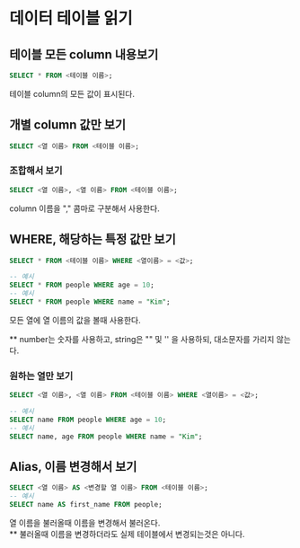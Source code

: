 # 데이터 테이블 읽기

## 테이블 모든 column 내용보기

```sql
SELECT * FROM <테이블 이름>;
```

테이블 column의 모든 값이 표시된다.



## 개별  column 값만 보기

```sql
SELECT <열 이름> FROM <테이블 이름>;
```

### 조합해서 보기

```sql
SELECT <열 이름>, <열 이름> FROM <테이블 이름>;
```

column 이름을 "," 콤마로 구분해서 사용한다.



## WHERE, 해당하는 특정 값만 보기

```sql
SELECT * FROM <테이블 이름> WHERE <열이름> = <값>;

-- 예시 
SELECT * FROM people WHERE age = 10;
-- 예시 
SELECT * FROM people WHERE name = "Kim";
```

모든 열에 열 이름의 값을 볼때 사용한다.

\*\* number는 숫자를 사용하고, string은 "" 및 '' 을 사용하되, 대소문자를 가리지 않는다.

### 원하는 열만 보기

```sql
SELECT <열 이름>, <열 이름> FROM <테이블 이름> WHERE <열이름> = <값>;

-- 예시
SELECT name FROM people WHERE age = 10;
-- 예시
SELECT name, age FROM people WHERE name = "Kim";
```



## Alias, 이름 변경해서 보기

```sql
SELECT <열 이름> AS <변경할 열 이름> FROM <테이블 이름>;
-- 예시
SELECT name AS first_name FROM people;
```

열 이름을 불러올때 이름을 변경해서 불러온다.\
\*\* 불러올때 이름을 변경하더라도 실제 테이블에서 변경되는것은 아니다.
